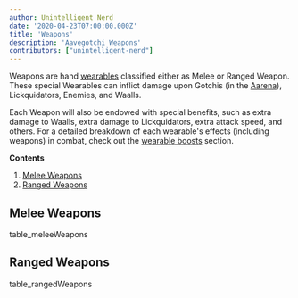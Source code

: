 ```yaml
---
author: Unintelligent Nerd
date: '2020-04-23T07:00:00.000Z'
title: 'Weapons'
description: 'Aavegotchi Weapons'
contributors: ["unintelligent-nerd"]
---
```


Weapons are hand [wearables](/wearables) classified either as Melee or Ranged Weapon. These special Wearables can inflict damage upon Gotchis (in the [Aarena](/aarena)), Lickquidators, Enemies, and Waalls.

Each Weapon will also be endowed with special benefits, such as extra damage to Waalls, extra damage to Lickquidators, extra attack speed, and others. For a detailed breakdown of each wearable's effects (including weapons) in combat, check out the [wearable boosts](/aarena#wearable-boosts) section.

<div class="contentsBox">

**Contents**

<ol>
<li><a href=#melee-weapons>Melee Weapons</a></li>
<li><a href=#ranged-weapons>Ranged Weapons</a></li>
</ol>

</div>


## Melee Weapons

table_meleeWeapons

## Ranged Weapons

table_rangedWeapons